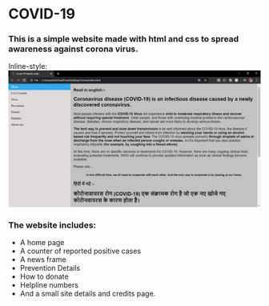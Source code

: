 # COVID-19

### This is a simple website made with html and css to spread awareness against corona virus.

Inline-style: 
![alt text](https://github.com/Rishikesh-12/Covid-19/blob/master/icons/Screenshot%20(64).png "Home Page")


### The website includes:
* A home page
* A counter of reported positive cases
* A news frame
* Prevention Details
* How to donate
* Helpline numbers
* And a small site details and credits page.